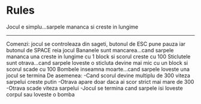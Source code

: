 Rules
=====

Jocul e simplu...sarpele mananca si creste in lungime</br><hr>
Comenzi: jocul se controleaza din sageti, butonul de ESC pune pauza iar butonul de SPACE reia jocul
Bananele sunt mancarea...cand sarpele mananca una creste in lungime cu 1 block si scorul creste cu 100
Sticlutele sunt otrava...cand sarpele loveste o sticluta devine mai mic cu un block si scorul scade cu 100
Bombele inseamna moarte...cand sarpele loveste una jocul se termina
De asemenea:
-Cand scorul devine multiplu de 300 viteza sarpelui creste putin
-Otrava apare doar daca ai scor strict mai mare de 300
-Otrava scade viteza sarpelui
-Jocul se termina cand sarpele isi loveste corpul sau loveste o bomba
